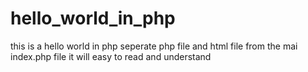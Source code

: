# hello_world_in_php
this is a hello world in php
seperate php file and html file from the mai index.php file
it will easy to read and understand
